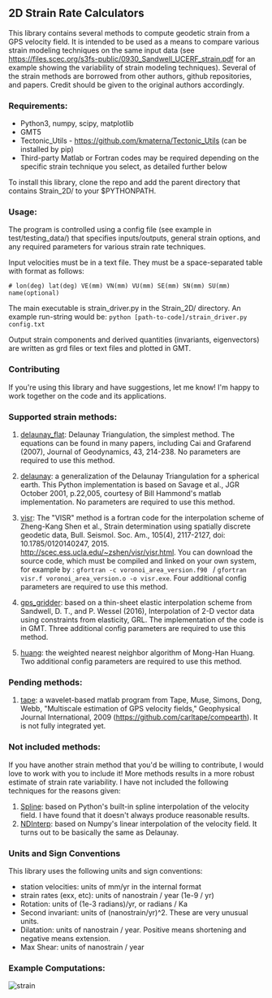 
## 2D Strain Rate Calculators
This library contains several methods to compute geodetic strain from a GPS velocity field.  It is intended to be used as a means to compare various strain modeling techniques on the same input data (see https://files.scec.org/s3fs-public/0930_Sandwell_UCERF_strain.pdf for an example showing the variability of strain modeling techniques). Several of the strain methods are borrowed from other authors, github repositories, and papers.  Credit should be given to the original authors accordingly.  

### Requirements:
* Python3, numpy, scipy, matplotlib
* GMT5
* Tectonic_Utils - https://github.com/kmaterna/Tectonic_Utils (can be installed by pip)
* Third-party Matlab or Fortran codes may be required depending on the specific strain technique you select, as detailed further below

To install this library, clone the repo and add the parent directory that contains Strain_2D/ to your $PYTHONPATH. 
 
 ### Usage: 
The program is controlled using a config file (see example in test/testing_data/) that specifies inputs/outputs, general strain options, and any required parameters for various strain rate techniques. 

Input velocities must be in a text file. They must be a space-separated table with format as follows: 
```
# lon(deg) lat(deg) VE(mm) VN(mm) VU(mm) SE(mm) SN(mm) SU(mm) name(optional)
``` 
 
The main executable is strain_driver.py in the Strain_2D/ directory. An example run-string would be: 
```python [path-to-code]/strain_driver.py config.txt```

Output strain components and derived quantities (invariants, eigenvectors) are written as grd files or text files and plotted in GMT.  


### Contributing
If you're using this library and have suggestions, let me know!  I'm happy to work together on the code and its applications. 

### Supported strain methods:  

1.  <ins>delaunay_flat</ins>: Delaunay Triangulation, the simplest method. The equations can be found in many papers, including Cai and Grafarend (2007), Journal of Geodynamics, 43, 214-238. No parameters are required to use this method.  

2.  <ins>delaunay</ins>: a generalization of the Delaunay Triangulation for a spherical earth. This Python implementation is based on Savage et al., JGR October 2001, p.22,005, courtesy of Bill Hammond's matlab implementation. No parameters are required to use this method. 

3.  <ins>visr</ins>: The "VISR" method is a fortran code for the interpolation scheme of Zheng-Kang Shen et al., Strain determination using spatially discrete geodetic data, Bull. Seismol. Soc. Am., 105(4), 2117-2127, doi: 10.1785/0120140247, 2015. http://scec.ess.ucla.edu/~zshen/visr/visr.html.  You can download the source code, which must be compiled and linked on your own system, for example by : 
```gfortran -c voronoi_area_version.f90 ``` / ```gfortran visr.f voronoi_area_version.o -o visr.exe```.
Four additional config parameters are required to use this method. 

4.  <ins>gps_gridder</ins>: based on a thin-sheet elastic interpolation scheme from Sandwell, D. T., and P. Wessel (2016), Interpolation of 2-D vector data using constraints from elasticity, GRL.  The implementation of the code is in GMT. Three additional config parameters are required to use this method. 

5. <ins>huang</ins>: the weighted nearest neighbor algorithm of Mong-Han Huang. Two additional config parameters are required to use this method.

### Pending methods:
1.  <ins>tape</ins>: a wavelet-based matlab program from Tape, Muse, Simons, Dong, Webb, "Multiscale estimation of GPS velocity fields," Geophysical Journal International, 2009 (https://github.com/carltape/compearth). It is not fully integrated yet.
  
### Not included methods:
If you have another strain method that you'd be willing to contribute, I would love to work with you to include it!  More methods results in a more robust estimate of strain rate variability.
I have not included the following techniques for the reasons given:

1.  <ins>Spline</ins>: based on Python's built-in spline interpolation of the velocity field. I have found that it doesn't always produce reasonable results.
2.  <ins>NDInterp</ins>: based on Numpy's linear interpolation of the velocity field. It turns out to be basically the same as Delaunay.  

### Units and Sign Conventions
This library uses the following units and sign conventions: 
* station velocities: units of mm/yr in the internal format
* strain rates (exx, etc): units of nanostrain / year (1e-9 / yr) 
* Rotation: units of (1e-3 radians)/yr, or radians / Ka
* Second invariant: units of (nanostrain/yr)^2. These are very unusual units. 
* Dilatation: units of nanostrain / year. Positive means shortening and negative means extension.
* Max Shear: units of nanostrain / year


### Example Computations: 

![strain](https://github.com/kmaterna/2D_Strain/blob/master/sample_plots/front_page_four_maps.png)

